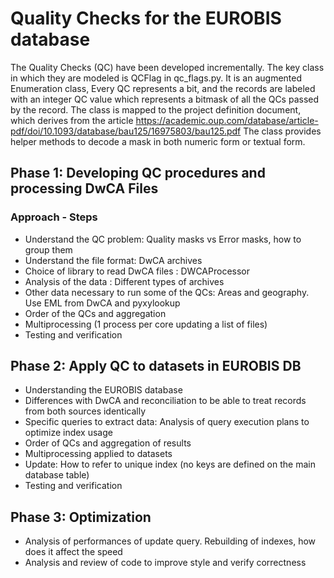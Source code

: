 # Quality Checks for the EUROBIS database 

The Quality Checks (QC) have been developed incrementally. The key class in which they are modeled is 
QCFlag in qc_flags.py. It is an augmented Enumeration class, Every QC represents a bit, and the records 
are labeled with an integer QC value which represents a bitmask of all the QCs passed by the record. 
The class is mapped to the project definition document, which derives from the article 
https://academic.oup.com/database/article-pdf/doi/10.1093/database/bau125/16975803/bau125.pdf 
The class provides helper methods to decode a mask in both numeric form or textual form. 

## Phase 1: Developing QC procedures and processing DwCA Files 

### Approach - Steps

- Understand the QC problem: Quality masks vs Error masks, how to group them  
- Understand the file format: DwCA archives   
- Choice of library to read DwCA files : DWCAProcessor
- Analysis of the data : Different types of archives 
- Other data necessary to run some of the QCs: Areas and geography. Use EML from DwCA and pyxylookup 
- Order of the QCs and aggregation
- Multiprocessing (1 process per core updating a list of files)  
- Testing and verification 

## Phase 2: Apply QC to datasets in EUROBIS DB
- Understanding the EUROBIS database 
- Differences with DwCA and reconciliation to be able to treat records from both sources identically 
- Specific queries to extract data: Analysis of query execution plans to optimize index usage 
- Order of QCs and aggregation of results  
- Multiprocessing applied to datasets   
- Update: How to refer to unique index (no keys are defined on the main database table)
- Testing and verification 

## Phase 3: Optimization
- Analysis of performances of update query. Rebuilding of indexes, how does it affect the speed
- Analysis and review of code to improve style and verify correctness 
